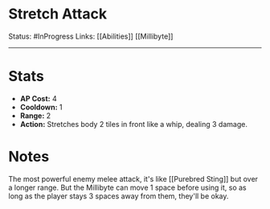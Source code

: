 # Stretch Attack
Status: #InProgress 
Links: [[Abilities]] [[Millibyte]]
___
# Stats
- **AP Cost:** 4
- **Cooldown:** 1
- **Range:** 2
- **Action:** Stretches body 2 tiles in front like a whip, dealing 3 damage.
# Notes

The most powerful enemy melee attack, it's like [[Purebred Sting]] but over a longer range. But the Millibyte can move 1 space before using it, so as long as the player stays 3 spaces away from them, they'll be okay.